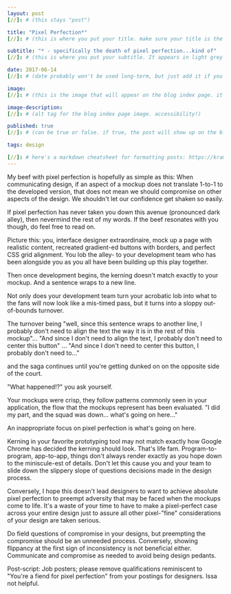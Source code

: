 ```yaml
---
layout: post
[//]: # (this stays "post")

title: "Pixel Perfection*"
[//]: # (this is where you put your title. make sure your title is the same name as the file)

subtitle: "* - specifically the death of pixel perfection...kind of"
[//]: # (this is where you put your subtitle. It appears in light grey under the title currently and underneath post on blog post index listing)

date: 2017-06-14
[//]: # (date probably won't be used long-term, but just add it if you want)

image:
[//]: # (this is the image that will appear on the blog index page. it'll be a fixed dimension for all images used. I may have to have 2 images; one for the blog index page and one for the header of the post itself)

image-description:
[//]: # (alt tag for the blog index page image. accessibility!)

published: true
[//]: # (can be true or false. if true, the post will show up on the blog index page, if not, it won't.)

tags: design

[//]: # here's a markdown cheatsheet for formatting posts: https://kramdown.gettalong.org/quickref.html
---
```


My beef with pixel perfection is hopefully as simple as this:
When communicating design, if an aspect of a mockup does not translate 1-to-1 to the developed version, that does not mean we should compromise on other aspects of the design. We shouldn't let our confidence get shaken so easily.

If pixel perfection has never taken you down this avenue (pronounced dark alley), then nevermind the rest of my words. If the beef resonates with you though, do feel free to read on.

Picture this: you, interface designer extraordinaire, mock up a page with realistic content, recreated gradient-ed buttons with borders, and perfect CSS grid alignment. You lob the alley- to your development team who has been alongside you as you all have been building up this play together.

Then once development begins, the kerning doesn't match exactly to your mockup. And a sentence wraps to a new line.

Not only does your development team turn your acrobatic lob into what to the fans will now look like a mis-timed pass, but it turns into a sloppy out-of-bounds turnover.

The turnover being "well, since this sentence wraps to another line, I probably don't need to align the text the way it is in the rest of this mockup"... "And since I don't need to align the text, I probably don't need to center this button" ... "And since I don't need to center this button, I probably don't need to..."

and the saga continues until you're getting dunked on on the opposite side of the court.

"What happened!?" you ask yourself.

Your mockups were crisp, they follow patterns commonly seen in your application, the flow that the mockups represent has been evaluated. "I did my part, and the squad was down... what's going on here..."

An inappropriate focus on pixel perfection is what's going on here.

Kerning in your favorite prototyping tool may not match exactly how Google Chrome has decided the kerning should look. That's life fam. Program-to-program, app-to-app, things don't always render exactly as you hope down to the miniscule-est of details. Don't let this cause you and your team to slide down the slippery slope of questions decisions made in the design process.

Conversely, I hope this doesn't lead designers to want to achieve absolute pixel perfection to preempt adversity that may be faced when the mockups come to life. It's a waste of your time to have to make a pixel-perfect case across your entire design just to assure all other pixel-"fine" considerations of your design are taken serious.

Do field questions of compromise in your designs, but preempting the compromise should be an unneeded process. Conversely, showing flippancy at the first sign of inconsistency is not beneficial either. Communicate and compromise as needed to avoid being design pedants.

Post-script: Job posters; please remove qualifications reminiscent to "You're a fiend for pixel perfection" from your postings for designers. Issa not helpful.
